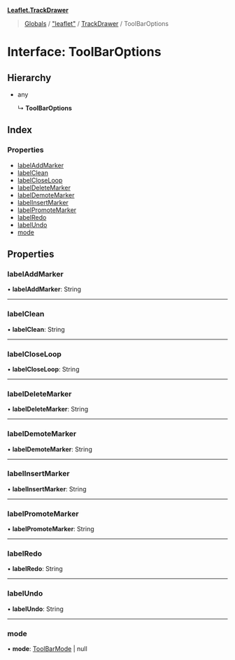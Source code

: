 **[Leaflet.TrackDrawer](../README.md)**

> [Globals](../README.md) / ["leaflet"](../modules/_leaflet_.md) / [TrackDrawer](../modules/_leaflet_.trackdrawer.md) / ToolBarOptions

# Interface: ToolBarOptions

## Hierarchy

* any

  ↳ **ToolBarOptions**

## Index

### Properties

* [labelAddMarker](_leaflet_.trackdrawer.toolbaroptions.md#labeladdmarker)
* [labelClean](_leaflet_.trackdrawer.toolbaroptions.md#labelclean)
* [labelCloseLoop](_leaflet_.trackdrawer.toolbaroptions.md#labelcloseloop)
* [labelDeleteMarker](_leaflet_.trackdrawer.toolbaroptions.md#labeldeletemarker)
* [labelDemoteMarker](_leaflet_.trackdrawer.toolbaroptions.md#labeldemotemarker)
* [labelInsertMarker](_leaflet_.trackdrawer.toolbaroptions.md#labelinsertmarker)
* [labelPromoteMarker](_leaflet_.trackdrawer.toolbaroptions.md#labelpromotemarker)
* [labelRedo](_leaflet_.trackdrawer.toolbaroptions.md#labelredo)
* [labelUndo](_leaflet_.trackdrawer.toolbaroptions.md#labelundo)
* [mode](_leaflet_.trackdrawer.toolbaroptions.md#mode)

## Properties

### labelAddMarker

•  **labelAddMarker**: String

___

### labelClean

•  **labelClean**: String

___

### labelCloseLoop

•  **labelCloseLoop**: String

___

### labelDeleteMarker

•  **labelDeleteMarker**: String

___

### labelDemoteMarker

•  **labelDemoteMarker**: String

___

### labelInsertMarker

•  **labelInsertMarker**: String

___

### labelPromoteMarker

•  **labelPromoteMarker**: String

___

### labelRedo

•  **labelRedo**: String

___

### labelUndo

•  **labelUndo**: String

___

### mode

•  **mode**: [ToolBarMode](_leaflet_.trackdrawer.toolbarmode.md) \| null
